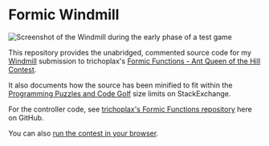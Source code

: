 # Formic Windmill

![Screenshot of the Windmill during the early phase of a test game](https://i.stack.imgur.com/dYW8v.png)

This repository provides the unabridged, commented source code for my [Windmill](https://codegolf.stackexchange.com/questions/135102/formic-functions-ant-queen-of-the-hill-contest/143980#143980) submission to trichoplax's [Formic Functions - Ant Queen of the Hill Contest](https://codegolf.stackexchange.com/questions/135102/formic-functions-ant-queen-of-the-hill-contest).

It also documents how the source has been minified to fit within the [Programming Puzzles and Code Golf](https://codegolf.stackexchange.com/) size limits on StackExchange.

For the controller code, see [trichoplax's Formic Functions repository](https://github.com/trichoplax/formic-functions) here on GitHub.

You can also [run the contest in your browser](https://trichoplax.github.io/formic-functions/).
